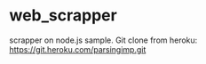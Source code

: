 # web_scrapper
scrapper on node.js sample. Git clone from heroku: https://git.heroku.com/parsingimp.git
